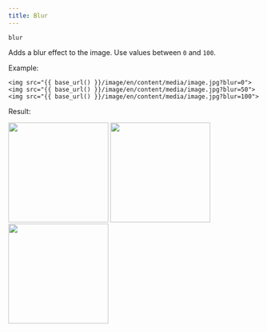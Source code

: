 ```yaml
---
title: Blur
---
```


`blur`

Adds a blur effect to the image. Use values between `0` and `100`.

Example:

```twig
<img src="{{ base_url() }}/image/en/content/media/image.jpg?blur=0">
<img src="{{ base_url() }}/image/en/content/media/image.jpg?blur=50">
<img src="{{ base_url() }}/image/en/content/media/image.jpg?blur=100">
```

Result:

<img width="200" src="[base_url]/image/en/content/media/image.jpg?q=70&w=200&dpr=2&blur=0" />
<img width="200" src="[base_url]/image/en/content/media/image.jpg?q=70&w=200&dpr=2&blur=50" />
<img width="200" src="[base_url]/image/en/content/media/image.jpg?q=70&w=200&dpr=2&blur=100" />
